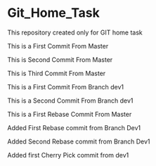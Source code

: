 # Git_Home_Task
This repository created only for GIT home task


This is a First Commit From Master

This is Second Commit From Master

This is Third Commit From Master

This is a First Commit From Branch dev1

This is a Second Commit From Branch dev1

This is a First Rebase Commit From Master


Added First Rebase commit from Branch Dev1

Added Second Rebase commit from Branch Dev1


Added first Cherry Pick commit from dev1
